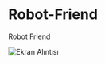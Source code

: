 # Robot-Friend
Robot Friend



![Ekran Alıntısı](https://user-images.githubusercontent.com/100282383/183400075-70db5a0c-da99-4135-a135-dde36d936163.JPG)
